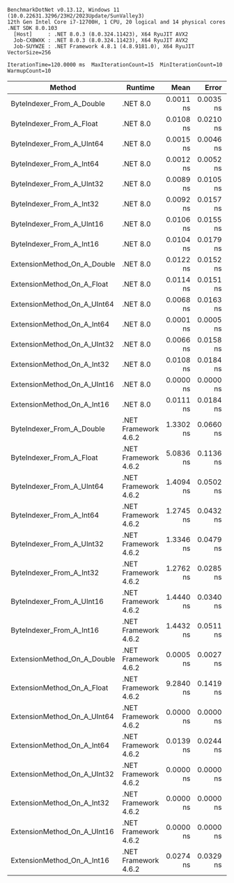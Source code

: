 ```

BenchmarkDotNet v0.13.12, Windows 11 (10.0.22631.3296/23H2/2023Update/SunValley3)
12th Gen Intel Core i7-12700H, 1 CPU, 20 logical and 14 physical cores
.NET SDK 8.0.103
  [Host]     : .NET 8.0.3 (8.0.324.11423), X64 RyuJIT AVX2
  Job-CXBWXK : .NET 8.0.3 (8.0.324.11423), X64 RyuJIT AVX2
  Job-SUYWZE : .NET Framework 4.8.1 (4.8.9181.0), X64 RyuJIT VectorSize=256

IterationTime=120.0000 ms  MaxIterationCount=15  MinIterationCount=10
WarmupCount=10

```

| Method                      | Runtime              |      Mean |     Error |    StdDev |    Median | Ratio | RatioSD |
|-----------------------------|----------------------|----------:|----------:|----------:|----------:|------:|--------:|
| ByteIndexer_From_A_Double   | .NET 8.0             | 0.0011 ns | 0.0035 ns | 0.0023 ns | 0.0000 ns |     ? |       ? |
| ByteIndexer_From_A_Float    | .NET 8.0             | 0.0108 ns | 0.0210 ns | 0.0125 ns | 0.0078 ns |     ? |       ? |
| ByteIndexer_From_A_UInt64   | .NET 8.0             | 0.0015 ns | 0.0046 ns | 0.0027 ns | 0.0000 ns |     ? |       ? |
| ByteIndexer_From_A_Int64    | .NET 8.0             | 0.0012 ns | 0.0052 ns | 0.0031 ns | 0.0000 ns |     ? |       ? |
| ByteIndexer_From_A_UInt32   | .NET 8.0             | 0.0089 ns | 0.0105 ns | 0.0069 ns | 0.0108 ns |     ? |       ? |
| ByteIndexer_From_A_Int32    | .NET 8.0             | 0.0092 ns | 0.0157 ns | 0.0147 ns | 0.0013 ns |     ? |       ? |
| ByteIndexer_From_A_UInt16   | .NET 8.0             | 0.0106 ns | 0.0155 ns | 0.0121 ns | 0.0062 ns |     ? |       ? |
| ByteIndexer_From_A_Int16    | .NET 8.0             | 0.0104 ns | 0.0179 ns | 0.0167 ns | 0.0000 ns |     ? |       ? |
| ExtensionMethod_On_A_Double | .NET 8.0             | 0.0122 ns | 0.0152 ns | 0.0080 ns | 0.0130 ns |     ? |       ? |
| ExtensionMethod_On_A_Float  | .NET 8.0             | 0.0114 ns | 0.0151 ns | 0.0126 ns | 0.0103 ns |     ? |       ? |
| ExtensionMethod_On_A_UInt64 | .NET 8.0             | 0.0068 ns | 0.0163 ns | 0.0108 ns | 0.0028 ns |     ? |       ? |
| ExtensionMethod_On_A_Int64  | .NET 8.0             | 0.0001 ns | 0.0005 ns | 0.0003 ns | 0.0000 ns |     ? |       ? |
| ExtensionMethod_On_A_UInt32 | .NET 8.0             | 0.0066 ns | 0.0158 ns | 0.0114 ns | 0.0000 ns |     ? |       ? |
| ExtensionMethod_On_A_Int32  | .NET 8.0             | 0.0108 ns | 0.0184 ns | 0.0143 ns | 0.0025 ns |     ? |       ? |
| ExtensionMethod_On_A_UInt16 | .NET 8.0             | 0.0000 ns | 0.0000 ns | 0.0000 ns | 0.0000 ns |     ? |       ? |
| ExtensionMethod_On_A_Int16  | .NET 8.0             | 0.0111 ns | 0.0184 ns | 0.0122 ns | 0.0064 ns |     ? |       ? |
| ByteIndexer_From_A_Double   | .NET Framework 4.6.2 | 1.3302 ns | 0.0660 ns | 0.0618 ns | 1.3208 ns |     ? |       ? |
| ByteIndexer_From_A_Float    | .NET Framework 4.6.2 | 5.0836 ns | 0.1136 ns | 0.0676 ns | 5.0579 ns |     ? |       ? |
| ByteIndexer_From_A_UInt64   | .NET Framework 4.6.2 | 1.4094 ns | 0.0502 ns | 0.0445 ns | 1.4125 ns |     ? |       ? |
| ByteIndexer_From_A_Int64    | .NET Framework 4.6.2 | 1.2745 ns | 0.0432 ns | 0.0285 ns | 1.2650 ns |     ? |       ? |
| ByteIndexer_From_A_UInt32   | .NET Framework 4.6.2 | 1.3346 ns | 0.0479 ns | 0.0448 ns | 1.3217 ns |     ? |       ? |
| ByteIndexer_From_A_Int32    | .NET Framework 4.6.2 | 1.2762 ns | 0.0285 ns | 0.0188 ns | 1.2780 ns |     ? |       ? |
| ByteIndexer_From_A_UInt16   | .NET Framework 4.6.2 | 1.4440 ns | 0.0340 ns | 0.0202 ns | 1.4403 ns |     ? |       ? |
| ByteIndexer_From_A_Int16    | .NET Framework 4.6.2 | 1.4432 ns | 0.0511 ns | 0.0399 ns | 1.4499 ns |     ? |       ? |
| ExtensionMethod_On_A_Double | .NET Framework 4.6.2 | 0.0005 ns | 0.0027 ns | 0.0014 ns | 0.0000 ns |     ? |       ? |
| ExtensionMethod_On_A_Float  | .NET Framework 4.6.2 | 9.2840 ns | 0.1419 ns | 0.0939 ns | 9.2761 ns |     ? |       ? |
| ExtensionMethod_On_A_UInt64 | .NET Framework 4.6.2 | 0.0000 ns | 0.0000 ns | 0.0000 ns | 0.0000 ns |     ? |       ? |
| ExtensionMethod_On_A_Int64  | .NET Framework 4.6.2 | 0.0139 ns | 0.0244 ns | 0.0228 ns | 0.0000 ns |     ? |       ? |
| ExtensionMethod_On_A_UInt32 | .NET Framework 4.6.2 | 0.0000 ns | 0.0000 ns | 0.0000 ns | 0.0000 ns |     ? |       ? |
| ExtensionMethod_On_A_Int32  | .NET Framework 4.6.2 | 0.0000 ns | 0.0000 ns | 0.0000 ns | 0.0000 ns |     ? |       ? |
| ExtensionMethod_On_A_UInt16 | .NET Framework 4.6.2 | 0.0000 ns | 0.0000 ns | 0.0000 ns | 0.0000 ns |     ? |       ? |
| ExtensionMethod_On_A_Int16  | .NET Framework 4.6.2 | 0.0274 ns | 0.0329 ns | 0.0308 ns | 0.0234 ns |     ? |       ? |
